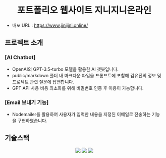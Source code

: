 <h1 align="center">포트폴리오 웹사이트 지니지니온라인</h1> 

- 배포 URL : https://www.jinijini.online/

## 프로젝트 소개

### [AI Chatbot]

- OpenAI의 GPT-3.5-turbo 모델을 활용한 AI 챗봇입니다.
- public/markdown 폴더 내 마크다운 파일을 프롬프트에 포함해 김유진의 정보 및 프로젝트 관련 질문에 답변합니다.
- GPT API 사용 비용 최소화를 위해 비밀번호 인증 후 이용이 가능합니다.

### [Email 보내기 기능]

- Nodemailer를 활용하여 사용자가 입력한 내용을 지정된 이메일로 전송하는 기능을 구현하였습니다.

## 기술스택

<p align="center">
  <img src="https://img.shields.io/badge/Next.js-000000?style=for-the-badge&logo=nextdotjs&logoColor=white"/>
  <img src="https://img.shields.io/badge/TailwindCSS-06B6D4?style=for-the-badge&logo=tailwindcss&logoColor=white"/>
<img src="https://img.shields.io/badge/NodeMailer-FFCA28?style=for-the-badge&logoColor=black"/>
</p>

